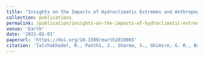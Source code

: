 ```yaml
---
title: "Insights on the Impacts of Hydroclimatic Extremes and Anthropogenic Activities on Sediment Yield of a River Basin"
collection: publications
permalink: /publication/insights-on-the-impacts-of-hydroclimatic-extremes-
venue: 'Earth'
date: '2021-01-01'
paperurl: 'https://doi.org/10.3390/earth2010003'
citation: 'Talchabhadel, R., Panthi, J., Sharma, S., Ghimire, G. R., Baniya, R., Dahal, P., Baniya, M. B., K. C., S., Jha, B., Kaini, S., <strong>Dahal, K.</strong>, Gnyawali, K. R., Parajuli, B., & Kumar, S. (2021). &quot;Insights on the Impacts of Hydroclimatic Extremes and Anthropogenic Activities on Sediment Yield of a River Basin.&quot; <i>Earth</i>, 2(1), 32–50.'
---
```


